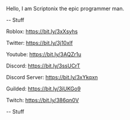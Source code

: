 Hello, I am Scriptonix the epic programmer man.

-- Stuff

Roblox: https://bit.ly/3xXsyhs

Twitter: https://bit.ly/3j10xlf

Youtube: https://bit.ly/3AQZr1u

Discord: https://bit.ly/3ssUCrT

Discord Server: https://bit.ly/3xYkqxn

Guilded: https://bit.ly/3iUKGo9

Twitch: https://bit.ly/386qn0V

-- Stuff
